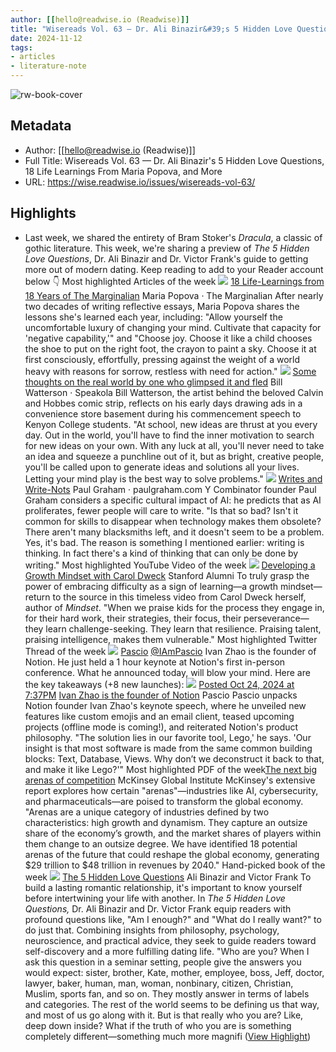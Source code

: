 ```yaml
---
author: [[hello@readwise.io (Readwise)]]
title: "Wisereads Vol. 63 — Dr. Ali Binazir&#39;s 5 Hidden Love Questions, 18 Life Learnings From Maria Popova, and More"
date: 2024-11-12
tags: 
- articles
- literature-note
---
```

![rw-book-cover](https://readwise-assets.s3.amazonaws.com/static/images/wisereads/base/owl.24130856a41e.jpg)

## Metadata
- Author: [[hello@readwise.io (Readwise)]]
- Full Title: Wisereads Vol. 63 — Dr. Ali Binazir's 5 Hidden Love Questions, 18 Life Learnings From Maria Popova, and More
- URL: https://wise.readwise.io/issues/wisereads-vol-63/

## Highlights
- Last week, we shared the entirety of Bram Stoker's *Dracula*, a classic of gothic literature. This week, we're sharing a preview of *The 5 Hidden Love Questions*, Dr. Ali Binazir and Dr. Victor Frank's guide to getting more out of modern dating.
  Keep reading to add to your Reader account below 👇
  Most highlighted Articles of the week
  [![](https://readwise-assets.s3.amazonaws.com/media/wisereads/articles/18-life-learnings-from-18-year/cover_image.jpg)](https://www.themarginalian.org/2024/10/22/marginalian-18/)
  [18 Life-Learnings from 18 Years of The Marginalian](https://www.themarginalian.org/2024/10/22/marginalian-18/)
  Maria Popova · The Marginalian
  After nearly two decades of writing reflective essays, Maria Popova shares the lessons she's learned each year, including: "Allow yourself the uncomfortable luxury of changing your mind. Cultivate that capacity for 'negative capability,'" and "Choose joy. Choose it like a child chooses the shoe to put on the right foot, the crayon to paint a sky. Choose it at first consciously, effortfully, pressing against the weight of a world heavy with reasons for sorrow, restless with need for action."
  [![](https://readwise-assets.s3.amazonaws.com/media/wisereads/articles/some-thoughts-on-the-real-worl/cover_image.jpg)](https://speakola.com/grad/bill-watterson-calvin-hobbes-kenyon-1990)
  [Some thoughts on the real world by one who glimpsed it and fled](https://speakola.com/grad/bill-watterson-calvin-hobbes-kenyon-1990)
  Bill Watterson · Speakola
  Bill Watterson, the artist behind the beloved Calvin and Hobbes comic strip, reflects on his early days drawing ads in a convenience store basement during his commencement speech to Kenyon College students. "At school, new ideas are thrust at you every day. Out in the world, you'll have to find the inner motivation to search for new ideas on your own. With any luck at all, you'll never need to take an idea and squeeze a punchline out of it, but as bright, creative people, you'll be called upon to generate ideas and solutions all your lives. Letting your mind play is the best way to solve problems."
  [![](https://readwise-assets.s3.amazonaws.com/media/wisereads/articles/writes-and-write-nots/cover_image.jpeg)](https://paulgraham.com/writes.html)
  [Writes and Write-Nots](https://paulgraham.com/writes.html)
  Paul Graham · paulgraham.com
  Y Combinator founder Paul Graham considers a specific cultural impact of AI: he predicts that as AI proliferates, fewer people will care to write. "Is that so bad? Isn't it common for skills to disappear when technology makes them obsolete? There aren't many blacksmiths left, and it doesn't seem to be a problem. Yes, it's bad. The reason is something I mentioned earlier: writing is thinking. In fact there's a kind of thinking that can only be done by writing."
  Most highlighted YouTube Video of the week
  [![](https://readwise-assets.s3.amazonaws.com/media/wisereads/articles/developing-a-growth-mindset-wi/cover_image.jpg)](https://www.youtube.com/watch?v=hiiEeMN7vbQ)
  [Developing a Growth Mindset with Carol Dweck](https://www.youtube.com/watch?v=hiiEeMN7vbQ)
  Stanford Alumni
  To truly grasp the power of embracing difficulty as a sign of learning—a growth mindset—return to the source in this timeless video from Carol Dweck herself, author of *Mindset*. "When we praise kids for the process they engage in, for their hard work, their strategies, their focus, their perseverance—they learn challenge-seeking. They learn that resilience. Praising talent, praising intelligence, makes them vulnerable."
  Most highlighted Twitter Thread of the week
  ![](https://pbs.twimg.com/profile_images/1508150740077920270/QShT-iO7.jpg)
  [Pascio](https://twitter.com/IAmPascio) [@IAmPascio](https://twitter.com/IAmPascio)
  [](https://twitter.com/IAmPascio/status/1849535705363710334)
  Ivan Zhao is the founder of Notion.
  He just held a 1 hour keynote at Notion's first in-person conference.
  What he announced today, will blow your mind.
  Here are the key takeaways (+8 new launches):
  ![](https://pbs.twimg.com/media/Gare3WgWEAApEV1.jpg)
  [Posted Oct 24, 2024 at 7:37PM](https://twitter.com/IAmPascio/status/1849535705363710334)
  [Ivan Zhao is the founder of Notion](https://twitter.com/IAmPascio/status/1849535705363710334/?rw_tt_thread=True)
  Pascio
  Pascio unpacks Notion founder Ivan Zhao's keynote speech, where he unveiled new features like custom emojis and an email client, teased upcoming projects (offline mode is coming!), and reiterated Notion's product philosophy. "The solution lies in our favorite tool, Lego,' he says. 'Our insight is that most software is made from the same common building blocks: Text, Database, Views. Why don’t we deconstruct it back to that, and make it like Lego?'"
  Most highlighted PDF of the week[The next big arenas of competition](https://readwise-assets.s3.amazonaws.com/media/wisereads/articles/the-next-big-arenas-of-competi/the-next-big-arenas-of-competition_final.pdf)
  McKinsey Global Institute
  McKinsey's extensive report explores how certain "arenas"—industries like AI, cybersecurity, and pharmaceuticals—are poised to transform the global economy. "Arenas are a unique category of industries defined by two characteristics: high growth and dynamism. They capture an outsize share of the economy’s growth, and the market shares of players within them change to an outsize degree. We have identified 18 potential arenas of the future that could reshape the global economy, generating $29 trillion to $48 trillion in revenues by 2040."
  Hand-picked book of the week
  [![](https://readwise-assets.s3.amazonaws.com/media/wisereads/articles/the-5-hidden-love-questions/cover_image.jpeg)](https://readwise.io/reader/fd/233572138)
  [The 5 Hidden Love Questions](https://readwise.io/reader/fd/233572138)
  Ali Binazir and Victor Frank
  To build a lasting romantic relationship, it's important to know yourself before intertwining your life with another. In *The 5 Hidden Love Questions,* Dr. Ali Binazir and Dr. Victor Frank equip readers with profound questions like, "Am I enough?" and "What do I really want?" to do just that. Combining insights from philosophy, psychology, neuroscience, and practical advice, they seek to guide readers toward self-discovery and a more fulfilling dating life.
  "Who are you? When I ask this question in a seminar setting, people give the answers you would expect: sister, brother, Kate, mother, employee, boss, Jeff, doctor, lawyer, baker, human, man, woman, nonbinary, citizen, Christian, Muslim, sports fan, and so on. They mostly answer in terms of labels and categories. The rest of the world seems to be defining us that way, and most of us go along with it.
  But is that really who you are? Like, deep down inside? What if the truth of who you are is something completely different—something much more magnifi ([View Highlight](https://read.readwise.io/read/01jcfqvjp08ctvk4n2wgc3wyns))
